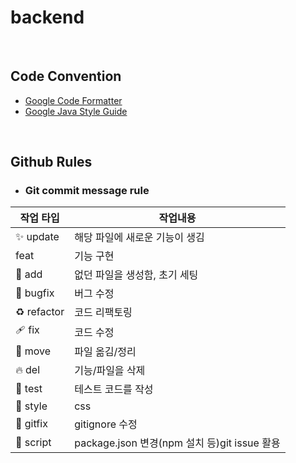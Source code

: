 # backend

<br>

## Code Convention
- [Google Code Formatter](https://github.com/google/styleguide)
- [Google Java Style Guide](https://google.github.io/styleguide/javaguide.html)

<br>

## Github Rules

- ### Git commit message rule

| 작업 타입 | 작업내용 |
| --- | --- |
| ✨ update | 해당 파일에 새로운 기능이 생김 |
| feat | 기능 구현 |
| 🎉 add | 없던 파일을 생성함, 초기 세팅 |
| 🐛 bugfix | 버그 수정 |
| ♻️ refactor | 코드 리팩토링 |
| 🩹 fix | 코드 수정 |
| 🚚 move | 파일 옮김/정리 |
| 🔥 del | 기능/파일을 삭제 |
| 🍻 test | 테스트 코드를 작성 |
| 💄 style | css |
| 🙈 gitfix | gitignore 수정 |
| 🔨 script | package.json 변경(npm 설치 등)git issue 활용 |
